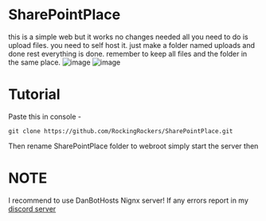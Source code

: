 # SharePointPlace
this is a simple web but it works no changes needed all you need to do is upload files. you need to self host it. 
just make a folder named uploads and done rest everything is done. remember to keep all files and the folder in the same place.
![image](https://user-images.githubusercontent.com/121360157/228068402-85050603-78e8-4054-b688-dcdd439a9da9.png)
![image](https://user-images.githubusercontent.com/121360157/228298833-df3cfabd-b2c4-46a4-8644-c7a37e20e31f.png)




# Tutorial

Paste this in console -

```
git clone https://github.com/RockingRockers/SharePointPlace.git
```

Then rename SharePointPlace folder to webroot 
simply start the server then

# NOTE 
I recommend to use DanBotHosts Nignx server! 
If any errors report in my [discord server](https://dsc.gg/monstergang)
